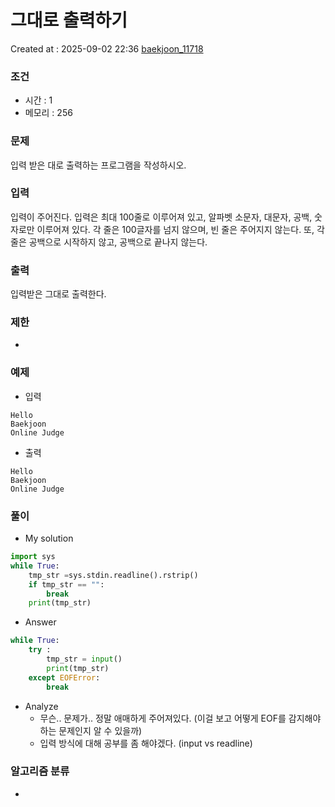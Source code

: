 # 그대로 출력하기
Created at : 2025-09-02 22:36
[baekjoon_11718](https://www.acmicpc.net/problem/11718)
### 조건
- 시간 : 1
- 메모리 : 256
### 문제
입력 받은 대로 출력하는 프로그램을 작성하시오.
### 입력
입력이 주어진다. 입력은 최대 100줄로 이루어져 있고, 알파벳 소문자, 대문자, 공백, 숫자로만 이루어져 있다. 각 줄은 100글자를 넘지 않으며, 빈 줄은 주어지지 않는다. 또, 각 줄은 공백으로 시작하지 않고, 공백으로 끝나지 않는다.
### 출력
입력받은 그대로 출력한다.
### 제한
- 
### 예제
- 입력
```
Hello
Baekjoon
Online Judge
```
- 출력
```
Hello
Baekjoon
Online Judge
``` 

### 풀이
- My solution
```python
import sys
while True:
    tmp_str =sys.stdin.readline().rstrip()
    if tmp_str == "":
        break
    print(tmp_str)
```

- Answer
```python
while True:
    try :
        tmp_str = input()
        print(tmp_str)
    except EOFError:
        break
```

- Analyze
	- 무슨.. 문제가.. 정말 애매하게 주어져있다. (이걸 보고 어떻게 EOF를 감지해야 하는 문제인지 알 수 있을까)
	- 입력 방식에 대해 공부를 좀 해야겠다. (input vs readline)
### 알고리즘 분류
- 